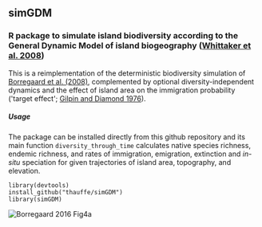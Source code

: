 ## simGDM
### R package to simulate island biodiversity according to the General Dynamic Model of island biogeography ([Whittaker et al. 2008](http://onlinelibrary.wiley.com/doi/10.1111/j.1365-2699.2008.01892.x/abstract))

This is a reimplementation of the deterministic biodiversity simulation of [Borregaard et al. (2008)](http://onlinelibrary.wiley.com/doi/10.1111/geb.12348/abstract), complemented by optional diversity-independent dynamics and the effect of island area on the immigration probability ('target effect'; [Gilpin and Diamond 1976](https://www.pnas.org/content/73/11/4130)).


##### Usage
The package can be installed directly from this github repository and its main function `diversity_through_time` calculates native species richness, endemic richness, and rates of immigration, emigration, extinction and *in-situ* speciation for given trajectories of island area, topography, and elevation. 

```{r, warning = F, echo = F}
library(devtools)
install_github("thauffe/simGDM")
library(simGDM)
```

![Borregaard 2016 Fig4a](https://github.com/thauffe/simGDM/tree/master/Figures/BorFig4Div.png)
